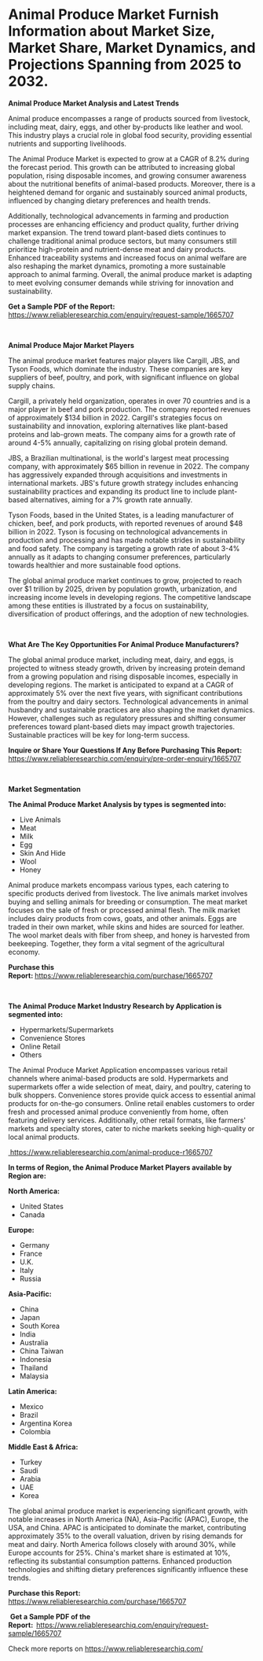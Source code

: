 <p><h1>Animal Produce Market Furnish Information about Market Size, Market Share, Market Dynamics, and Projections Spanning from 2025 to 2032.</h1></p><p><strong>Animal Produce Market Analysis and Latest Trends</strong></p>
<p><p>Animal produce encompasses a range of products sourced from livestock, including meat, dairy, eggs, and other by-products like leather and wool. This industry plays a crucial role in global food security, providing essential nutrients and supporting livelihoods.</p><p>The Animal Produce Market is expected to grow at a CAGR of 8.2% during the forecast period. This growth can be attributed to increasing global population, rising disposable incomes, and growing consumer awareness about the nutritional benefits of animal-based products. Moreover, there is a heightened demand for organic and sustainably sourced animal products, influenced by changing dietary preferences and health trends. </p><p>Additionally, technological advancements in farming and production processes are enhancing efficiency and product quality, further driving market expansion. The trend toward plant-based diets continues to challenge traditional animal produce sectors, but many consumers still prioritize high-protein and nutrient-dense meat and dairy products. Enhanced traceability systems and increased focus on animal welfare are also reshaping the market dynamics, promoting a more sustainable approach to animal farming. Overall, the animal produce market is adapting to meet evolving consumer demands while striving for innovation and sustainability.</p></p>
<p><strong>Get a Sample PDF of the Report:&nbsp;</strong> <a href="https://www.reliableresearchiq.com/enquiry/request-sample/1665707?utm_campaign=2732&utm_medium=2&utm_source=Github&utm_content=ia&utm_term=09032025&utm_id=animal-produce">https://www.reliableresearchiq.com/enquiry/request-sample/1665707</a></p>
<p>&nbsp;</p>
<p><strong>Animal Produce Major Market Players</strong></p>
<p><p>The animal produce market features major players like Cargill, JBS, and Tyson Foods, which dominate the industry. These companies are key suppliers of beef, poultry, and pork, with significant influence on global supply chains.</p><p>Cargill, a privately held organization, operates in over 70 countries and is a major player in beef and pork production. The company reported revenues of approximately $134 billion in 2022. Cargill's strategies focus on sustainability and innovation, exploring alternatives like plant-based proteins and lab-grown meats. The company aims for a growth rate of around 4-5% annually, capitalizing on rising global protein demand.</p><p>JBS, a Brazilian multinational, is the world's largest meat processing company, with approximately $65 billion in revenue in 2022. The company has aggressively expanded through acquisitions and investments in international markets. JBS's future growth strategy includes enhancing sustainability practices and expanding its product line to include plant-based alternatives, aiming for a 7% growth rate annually.</p><p>Tyson Foods, based in the United States, is a leading manufacturer of chicken, beef, and pork products, with reported revenues of around $48 billion in 2022. Tyson is focusing on technological advancements in production and processing and has made notable strides in sustainability and food safety. The company is targeting a growth rate of about 3-4% annually as it adapts to changing consumer preferences, particularly towards healthier and more sustainable food options.</p><p>The global animal produce market continues to grow, projected to reach over $1 trillion by 2025, driven by population growth, urbanization, and increasing income levels in developing regions. The competitive landscape among these entities is illustrated by a focus on sustainability, diversification of product offerings, and the adoption of new technologies.</p></p>
<p>&nbsp;</p>
<p><strong>What Are The Key Opportunities For Animal Produce Manufacturers?</strong></p>
<p><p>The global animal produce market, including meat, dairy, and eggs, is projected to witness steady growth, driven by increasing protein demand from a growing population and rising disposable incomes, especially in developing regions. The market is anticipated to expand at a CAGR of approximately 5% over the next five years, with significant contributions from the poultry and dairy sectors. Technological advancements in animal husbandry and sustainable practices are also shaping the market dynamics. However, challenges such as regulatory pressures and shifting consumer preferences toward plant-based diets may impact growth trajectories. Sustainable practices will be key for long-term success.</p></p>
<p><strong>Inquire or Share Your Questions If Any Before Purchasing This Report:</strong> <a href="https://www.reliableresearchiq.com/enquiry/pre-order-enquiry/1665707?utm_campaign=2732&utm_medium=2&utm_source=Github&utm_content=ia&utm_term=09032025&utm_id=animal-produce">https://www.reliableresearchiq.com/enquiry/pre-order-enquiry/1665707</a></p>
<p>&nbsp;</p>
<p><strong>Market Segmentation</strong></p>
<p><strong>The Animal Produce Market Analysis by types is segmented into:</strong></p>
<p><ul><li>Live Animals</li><li>Meat</li><li>Milk</li><li>Egg</li><li>Skin And Hide</li><li>Wool</li><li>Honey</li></ul></p>
<p><p>Animal produce markets encompass various types, each catering to specific products derived from livestock. The live animals market involves buying and selling animals for breeding or consumption. The meat market focuses on the sale of fresh or processed animal flesh. The milk market includes dairy products from cows, goats, and other animals. Eggs are traded in their own market, while skins and hides are sourced for leather. The wool market deals with fiber from sheep, and honey is harvested from beekeeping. Together, they form a vital segment of the agricultural economy.</p></p>
<p><strong>Purchase this Report:&nbsp;</strong><a href="https://www.reliableresearchiq.com/purchase/1665707?utm_campaign=2732&utm_medium=2&utm_source=Github&utm_content=ia&utm_term=09032025&utm_id=animal-produce">https://www.reliableresearchiq.com/purchase/1665707</a></p>
<p>&nbsp;</p>
<p><strong>The Animal Produce Market Industry Research by Application is segmented into:</strong></p>
<p><ul><li>Hypermarkets/Supermarkets</li><li>Convenience Stores</li><li>Online Retail</li><li>Others</li></ul></p>
<p><p>The Animal Produce Market Application encompasses various retail channels where animal-based products are sold. Hypermarkets and supermarkets offer a wide selection of meat, dairy, and poultry, catering to bulk shoppers. Convenience stores provide quick access to essential animal products for on-the-go consumers. Online retail enables customers to order fresh and processed animal produce conveniently from home, often featuring delivery services. Additionally, other retail formats, like farmers' markets and specialty stores, cater to niche markets seeking high-quality or local animal products.</p></p>
<p><a href="https://www.reliableresearchiq.com/animal-produce-r1665707?utm_campaign=2732&utm_medium=2&utm_source=Github&utm_content=ia&utm_term=09032025&utm_id=animal-produce">&nbsp;https://www.reliableresearchiq.com/animal-produce-r1665707</a></p>
<p><strong>In terms of Region, the Animal Produce Market Players available by Region are:</strong></p>
<p>
    <p> <strong> North America: </strong>
        <ul>
            <li>United States</li>
            <li>Canada</li>
        </ul>
        </p> 
    <p> <strong> Europe: </strong>
        <ul>
            <li>Germany</li>
            <li>France</li>
            <li>U.K.</li>
            <li>Italy</li>
            <li>Russia</li>
        </ul>
        </p> 
    <p> <strong> Asia-Pacific: </strong>
        <ul>
            <li>China</li>
            <li>Japan</li>
            <li>South Korea</li>
            <li>India</li>
            <li>Australia</li>
            <li>China Taiwan</li>
            <li>Indonesia</li>
            <li>Thailand</li>
            <li>Malaysia</li>
        </ul>
        </p> 
    <p> <strong> Latin America: </strong>
        <ul>
            <li>Mexico</li>
            <li>Brazil</li>
            <li>Argentina Korea</li>
            <li>Colombia</li>
        </ul>
        </p> 
    <p> <strong> Middle East & Africa: </strong>
        <ul>
            <li>Turkey</li>
            <li>Saudi</li>
            <li>Arabia</li>
            <li>UAE</li>
            <li>Korea</li>
        </ul>
    </p>
    </p>
<p><p>The global animal produce market is experiencing significant growth, with notable increases in North America (NA), Asia-Pacific (APAC), Europe, the USA, and China. APAC is anticipated to dominate the market, contributing approximately 35% to the overall valuation, driven by rising demands for meat and dairy. North America follows closely with around 30%, while Europe accounts for 25%. China's market share is estimated at 10%, reflecting its substantial consumption patterns. Enhanced production technologies and shifting dietary preferences significantly influence these trends.</p></p>
<p><strong>Purchase this Report: </strong><a href="https://www.reliableresearchiq.com/purchase/1665707?utm_campaign=2732&utm_medium=2&utm_source=Github&utm_content=ia&utm_term=09032025&utm_id=animal-produce">https://www.reliableresearchiq.com/purchase/1665707</a></p>
<p>&nbsp;<strong>Get a Sample PDF of the Report:&nbsp;&nbsp;</strong><a href="https://www.reliableresearchiq.com/enquiry/request-sample/1665707?utm_campaign=2732&utm_medium=2&utm_source=Github&utm_content=ia&utm_term=09032025&utm_id=animal-produce">https://www.reliableresearchiq.com/enquiry/request-sample/1665707</a></p>
<p><strong></strong></p>
<p>Check more reports on <a href="https://www.reliableresearchiq.com/?utm_campaign=2732&utm_medium=2&utm_source=Github&utm_content=ia&utm_term=09032025&utm_id=animal-produce">https://www.reliableresearchiq.com/</a></p>